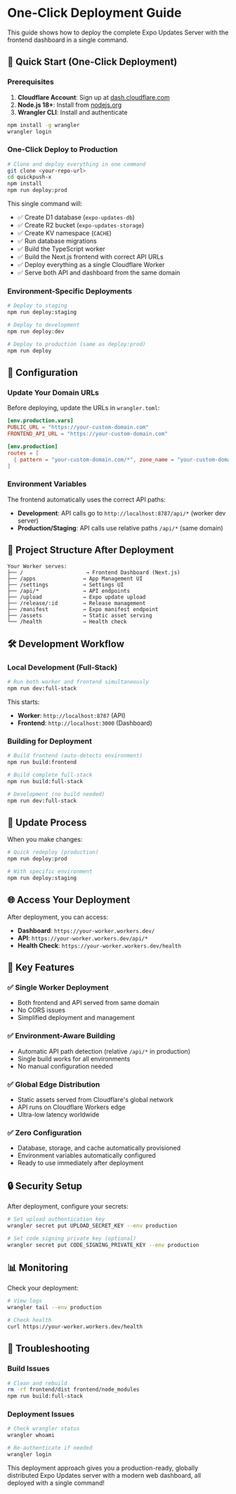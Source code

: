 # One-Click Deployment Guide

This guide shows how to deploy the complete Expo Updates Server with the frontend dashboard in a single command.

## 🚀 Quick Start (One-Click Deployment)

### Prerequisites

1. **Cloudflare Account**: Sign up at [dash.cloudflare.com](https://dash.cloudflare.com)
2. **Node.js 18+**: Install from [nodejs.org](https://nodejs.org)
3. **Wrangler CLI**: Install and authenticate

```bash
npm install -g wrangler
wrangler login
```

### One-Click Deploy to Production

```bash
# Clone and deploy everything in one command
git clone <your-repo-url>
cd quickpush-x
npm install
npm run deploy:prod
```

This single command will:

- ✅ Create D1 database (`expo-updates-db`)
- ✅ Create R2 bucket (`expo-updates-storage`)
- ✅ Create KV namespace (`CACHE`)
- ✅ Run database migrations
- ✅ Build the TypeScript worker
- ✅ Build the Next.js frontend with correct API URLs
- ✅ Deploy everything as a single Cloudflare Worker
- ✅ Serve both API and dashboard from the same domain

### Environment-Specific Deployments

```bash
# Deploy to staging
npm run deploy:staging

# Deploy to development
npm run deploy:dev

# Deploy to production (same as deploy:prod)
npm run deploy
```

## 🔧 Configuration

### Update Your Domain URLs

Before deploying, update the URLs in `wrangler.toml`:

```toml
[env.production.vars]
PUBLIC_URL = "https://your-custom-domain.com"
FRONTEND_API_URL = "https://your-custom-domain.com"

[env.production]
routes = [
  { pattern = "your-custom-domain.com/*", zone_name = "your-custom-domain.com" }
]
```

### Environment Variables

The frontend automatically uses the correct API paths:

- **Development**: API calls go to `http://localhost:8787/api/*` (worker dev server)
- **Production/Staging**: API calls use relative paths `/api/*` (same domain)

## 📁 Project Structure After Deployment

```
Your Worker serves:
├── /                    → Frontend Dashboard (Next.js)
├── /apps               → App Management UI
├── /settings           → Settings UI
├── /api/*              → API endpoints
├── /upload             → Expo update upload
├── /release/:id        → Release management
├── /manifest           → Expo manifest endpoint
├── /assets             → Static asset serving
└── /health             → Health check
```

## 🛠️ Development Workflow

### Local Development (Full-Stack)

```bash
# Run both worker and frontend simultaneously
npm run dev:full-stack
```

This starts:

- **Worker**: `http://localhost:8787` (API)
- **Frontend**: `http://localhost:3000` (Dashboard)

### Building for Deployment

```bash
# Build frontend (auto-detects environment)
npm run build:frontend

# Build complete full-stack
npm run build:full-stack

# Development (no build needed)
npm run dev:full-stack
```

## 🔄 Update Process

When you make changes:

```bash
# Quick redeploy (production)
npm run deploy:prod

# With specific environment
npm run deploy:staging
```

## 🌐 Access Your Deployment

After deployment, you can access:

- **Dashboard**: `https://your-worker.workers.dev/`
- **API**: `https://your-worker.workers.dev/api/*`
- **Health Check**: `https://your-worker.workers.dev/health`

## 🎯 Key Features

### ✅ **Single Worker Deployment**

- Both frontend and API served from same domain
- No CORS issues
- Simplified deployment and management

### ✅ **Environment-Aware Building**

- Automatic API path detection (relative `/api/*` in production)
- Single build works for all environments
- No manual configuration needed

### ✅ **Global Edge Distribution**

- Static assets served from Cloudflare's global network
- API runs on Cloudflare Workers edge
- Ultra-low latency worldwide

### ✅ **Zero Configuration**

- Database, storage, and cache automatically provisioned
- Environment variables automatically configured
- Ready to use immediately after deployment

## 🔒 Security Setup

After deployment, configure your secrets:

```bash
# Set upload authentication key
wrangler secret put UPLOAD_SECRET_KEY --env production

# Set code signing private key (optional)
wrangler secret put CODE_SIGNING_PRIVATE_KEY --env production
```

## 📊 Monitoring

Check your deployment:

```bash
# View logs
wrangler tail --env production

# Check health
curl https://your-worker.workers.dev/health
```

## 🚨 Troubleshooting

### Build Issues

```bash
# Clean and rebuild
rm -rf frontend/dist frontend/node_modules
npm run build:full-stack
```

### Deployment Issues

```bash
# Check wrangler status
wrangler whoami

# Re-authenticate if needed
wrangler login
```

This deployment approach gives you a production-ready, globally distributed Expo Updates server with a modern web dashboard, all deployed with a single command!
